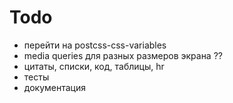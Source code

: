 # Todo
- перейти на postcss-css-variables
- media queries для разных размеров экрана ??
- цитаты, списки, код, таблицы, hr
- тесты
- документация
